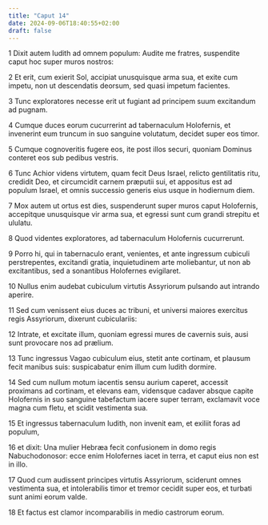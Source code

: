 ```yaml
---
title: "Caput 14"
date: 2024-09-06T18:40:55+02:00
draft: false
---
```




1 Dixit autem Iudith ad omnem populum: Audite me fratres, suspendite caput hoc super muros nostros:

2 Et erit, cum exierit Sol, accipiat unusquisque arma sua, et exite cum impetu, non ut descendatis deorsum, sed quasi impetum facientes.

3 Tunc exploratores necesse erit ut fugiant ad principem suum excitandum ad pugnam.

4 Cumque duces eorum cucurrerint ad tabernaculum Holofernis, et invenerint eum truncum in suo sanguine volutatum, decidet super eos timor.

5 Cumque cognoveritis fugere eos, ite post illos securi, quoniam Dominus conteret eos sub pedibus vestris.

6 Tunc Achior videns virtutem, quam fecit Deus Israel, relicto gentilitatis ritu, credidit Deo, et circumcidit carnem præputii sui, et appositus est ad populum Israel, et omnis successio generis eius usque in hodiernum diem.

7 Mox autem ut ortus est dies, suspenderunt super muros caput Holofernis, accepitque unusquisque vir arma sua, et egressi sunt cum grandi strepitu et ululatu.

8 Quod videntes exploratores, ad tabernaculum Holofernis cucurrerunt.

9 Porro hi, qui in tabernaculo erant, venientes, et ante ingressum cubiculi perstrepentes, excitandi gratia, inquietudinem arte moliebantur, ut non ab excitantibus, sed a sonantibus Holofernes evigilaret.

10 Nullus enim audebat cubiculum virtutis Assyriorum pulsando aut intrando aperire.

11 Sed cum venissent eius duces ac tribuni, et universi maiores exercitus regis Assyriorum, dixerunt cubiculariis:

12 Intrate, et excitate illum, quoniam egressi mures de cavernis suis, ausi sunt provocare nos ad prælium.

13 Tunc ingressus Vagao cubiculum eius, stetit ante cortinam, et plausum fecit manibus suis: suspicabatur enim illum cum Iudith dormire.

14 Sed cum nullum motum iacentis sensu aurium caperet, accessit proximans ad cortinam, et elevans eam, vidensque cadaver absque capite Holofernis in suo sanguine tabefactum iacere super terram, exclamavit voce magna cum fletu, et scidit vestimenta sua.

15 Et ingressus tabernaculum Iudith, non invenit eam, et exiliit foras ad populum,

16 et dixit: Una mulier Hebræa fecit confusionem in domo regis Nabuchodonosor: ecce enim Holofernes iacet in terra, et caput eius non est in illo.

17 Quod cum audissent principes virtutis Assyriorum, sciderunt omnes vestimenta sua, et intolerabilis timor et tremor cecidit super eos, et turbati sunt animi eorum valde.

18 Et factus est clamor incomparabilis in medio castrorum eorum.

